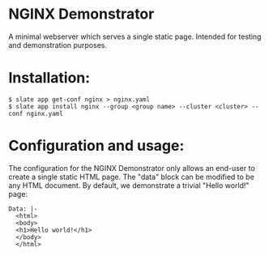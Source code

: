 # NGINX Demonstrator

A minimal webserver which serves a single static page. 
Intended for testing and demonstration purposes. 

# Installation:

    $ slate app get-conf nginx > nginx.yaml
    $ slate app install nginx --group <group name> --cluster <cluster> --conf nginx.yaml

# Configuration and usage:
The configuration for the NGINX Demonstrator only allows an end-user to create a single static HTML page. The "data" block can be modified to be any HTML document. By default, we demonstrate a trivial "Hello world!" page: 

    Data: |-
      <html>
      <body>
      <h1>Hello world!</h1>
      </body>
      </html>
